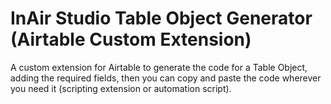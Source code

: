 # InAir Studio Table Object Generator (Airtable Custom Extension)

A custom extension for Airtable to generate the code for a Table Object, adding the required fields, then you can copy and paste the code wherever you need it (scripting extension or automation script).